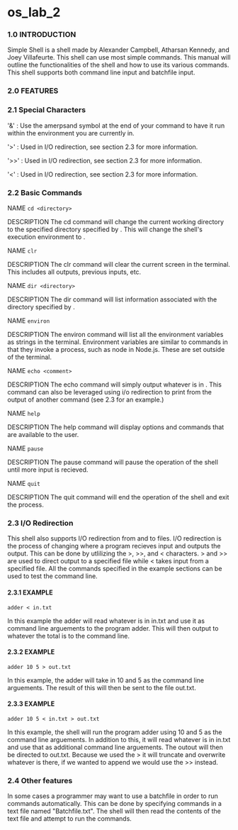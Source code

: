 # os_lab_2

### 1.0 INTRODUCTION
Simple Shell is a shell made by Alexander Campbell, Atharsan Kennedy, and Joey Villafeurte. This shell can use most simple commands. This manual will outline the functionalities of the shell and how to use its various commands. This shell supports both command line input and batchfile input.

### 2.0 FEATURES

### 2.1 Special Characters

  '&' : Use the amerpsand symbol at the end of your command to have it run within
    the environment you are currently in.

  '>' : Used in I/O redirection, see section 2.3 for more information.

  '>>' : Used in I/O redirection, see section 2.3 for more information.

  '<' : Used in I/O redirection, see section 2.3 for more information.

### 2.2 Basic Commands
  NAME `cd <directory>`

  DESCRIPTION
    The cd command will change the current working directory to the specified directory specified by <directory>. This will change the shell's execution environment to <directory>.

  NAME `clr`

  DESCRIPTION
    The clr command will clear the current screen in the terminal. This includes
    all outputs, previous inputs, etc.

  NAME `dir <directory>`

  DESCRIPTION
    The dir command will list information associated with the directory specified
  by <directory>.

  NAME `environ`

  DESCRIPTION
    The environ command will list all the environment variables as strings in the terminal. Environment variables are similar to commands in that they invoke a process, such as node in Node.js. These are set outside of the terminal.

  NAME `echo <comment>`

  DESCRIPTION
    The echo command will simply output whatever is in <comment>. This command can
  also be leveraged using i/o redirection to print from the output of another
  command (see 2.3 for an example.)

  NAME `help`

  DESCRIPTION
    The help command will display options and commands that are available to the user.

  NAME `pause`

  DESCRIPTION
    The pause command will pause the operation of the shell until more input is
  recieved.

  NAME `quit`

  DESCRIPTION
    The quit command will end the operation of the shell and exit the process.

### 2.3 I/O Redirection
  This shell also supports I/O redirection from and to files. I/O redirection is the process of changing where a program recieves input and outputs the output. This can be done by utlilizing the >, >>, and < characters. > and >> are used to direct output to a specified file while < takes input from a specified file. All the commands specified in the example sections can be used to test the command line.

  #### 2.3.1 EXAMPLE

  `adder < in.txt`

  In this example the adder will read whatever is in in.txt and use it as command line arguements to the program adder. This will then output to whatever the total is to the command line.

  #### 2.3.2 EXAMPLE

  `adder 10 5 > out.txt`

  In this example, the adder will take in 10 and 5 as the command line arguements. The result of this will then be sent to the file out.txt.

  #### 2.3.3 EXAMPLE

  `adder 10 5 < in.txt > out.txt`

  In this example, the shell will run the program adder using 10 and 5 as the command line arguements. In addition to this, it will read whatever is in in.txt and use that as additional command line arguements. The outout will then be directed to out.txt. Because we used the > it will truncate and overwrite whatever is there, if we wanted to append we would use the >> instead.

### 2.4 Other features
  In some cases a programmer may want to use a batchfile in order to run commands automatically. This can be done by specifying commands in a text file named "Batchfile.txt". The shell will then read the contents of the text file and attempt to run the commands.
